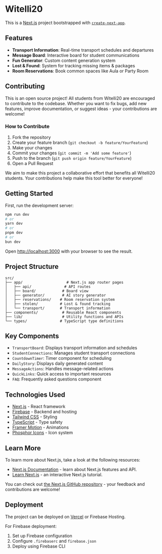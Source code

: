 # Witelli20

This is a [Next.js](https://nextjs.org) project bootstrapped with [`create-next-app`](https://nextjs.org/docs/app/api-reference/cli/create-next-app).

## Features

- **Transport Information**: Real-time transport schedules and departures
- **Message Board**: Interactive board for student communications
- **Fun Generator**: Custom content generation system
- **Lost & Found**: System for tracking missing items & packages
- **Room Reservations**: Book common spaces like Aula or Party Room

## Contributing

This is an open source project! All students from Witelli20 are encouraged to contribute to the codebase. Whether you want to fix bugs, add new features, improve documentation, or suggest ideas - your contributions are welcome!

### How to Contribute

1. Fork the repository
2. Create your feature branch (`git checkout -b feature/YourFeature`)
3. Make your changes
4. Commit your changes (`git commit -m 'Add some feature'`)
5. Push to the branch (`git push origin feature/YourFeature`)
6. Open a Pull Request

We aim to make this project a collaborative effort that benefits all Witelli20 students. Your contributions help make this tool better for everyone!

## Getting Started

First, run the development server:

```bash
npm run dev
# or
yarn dev
# or
pnpm dev
# or
bun dev
```

Open [http://localhost:3000](http://localhost:3000) with your browser to see the result.

## Project Structure

```
src/
├── app/                    # Next.js app router pages
│   ├── api/               # API routes
│   ├── board/            # Board view
│   ├── generator/        # AI story generator
│   ├── reservations/    # Room reservation system
│   ├── stolen/          # Lost & found tracking
│   └── transport/       # Transport information
├── components/           # Reusable React components
├── lib/                  # Utility functions and APIs
└── types/               # TypeScript type definitions
```

## Key Components

- `TransportBoard`: Displays transport information and schedules
- `StudentConnections`: Manages student transport connections
- `CountdownTimer`: Timer component for scheduling
- `DailyStory`: Displays daily generated content
- `MessageActions`: Handles message-related actions
- `QuickLinks`: Quick access to important resources
- `FAQ`: Frequently asked questions component

## Technologies Used

- [Next.js](https://nextjs.org/) - React framework
- [Firebase](https://firebase.google.com/) - Backend and hosting
- [Tailwind CSS](https://tailwindcss.com/) - Styling
- [TypeScript](https://www.typescriptlang.org/) - Type safety
- [Framer Motion](https://www.framer.com/motion/) - Animations
- [Phosphor Icons](https://phosphoricons.com/) - Icon system

## Learn More

To learn more about Next.js, take a look at the following resources:

- [Next.js Documentation](https://nextjs.org/docs) - learn about Next.js features and API.
- [Learn Next.js](https://nextjs.org/learn) - an interactive Next.js tutorial.

You can check out [the Next.js GitHub repository](https://github.com/vercel/next.js) - your feedback and contributions are welcome!

## Deployment

The project can be deployed on [Vercel](https://vercel.com/new?utm_medium=default-template&filter=next.js&utm_source=create-next-app&utm_campaign=create-next-app-readme) or Firebase Hosting.

For Firebase deployment:
1. Set up Firebase configuration
2. Configure `.firebaserc` and `firebase.json`
3. Deploy using Firebase CLI
